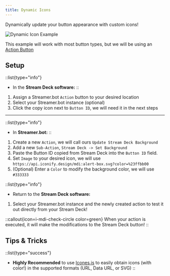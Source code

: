 ```yaml
---
title: Dynamic Icons
---
```

Dynamically update your button appearance with custom icons!

![Dynamic Icon Example](/img/dynamic-icon.png)

This example will work with most button types, but we will be using an [Action Button](/guide/keys#action)

## Setup

::list{type="info"}
- In the **Stream Deck software:**
::

1. Assign a Streamer.bot `Action` button to your desired location
2. Select your Streamer.bot instance (optional)
3. Click the copy icon next to `Button ID`, we will need it in the next steps

---

::list{type="info"}
- In **Streamer.bot:**
::

1. Create a new `Action`, we will call ours `Update Stream Deck Background`
2. Add a new `Sub-Action`, `Stream Deck -> Set Background`
3. Paste the Button ID copied from Stream Deck into the `Button ID` field.
4. Set `Image` to your desired icon, we will use `https://api.iconify.design/mdi:alert-box.svg?color=%23ffbb00`
5. (Optional) Enter a `Color` to modify the background color, we will use `#333333`

::list{type="info"}
- Return to the **Stream Deck software:**

1. Select your Streamer.bot instance and the newly created action to test it out directly from your Stream Deck!

::callout{icon=i-mdi-check-circle color=green}
When your action is executed, it will make the modifications to the Stream Deck button!
::

## Tips & Tricks

::list{type="success"}
- **Highly Recommended** to use [Icones.js](https://icones.js.org) to easily obtain icons (with color!) in the supported formats (URL, Data URL, or SVG)
::
